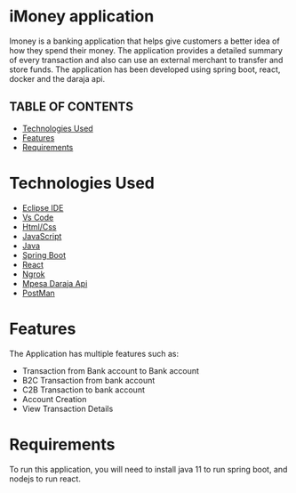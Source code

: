 # iMoney application
Imoney is a banking application that helps give customers a better idea of how they spend their money. The application provides a detailed summary of every transaction and also can use an external merchant to transfer and store funds. The application has been developed using spring boot, react, docker and the daraja api.

## TABLE OF CONTENTS
- [Technologies Used](#technologies-used)
- [Features](#features)
- [Requirements](#requirements)

# Technologies Used
- [Eclipse IDE](https://www.eclipse.org/)
- [Vs Code](https://code.visualstudio.com/)
- [Html/Css](https://www.w3.org/standards/webdesign/htmlcss)
- [JavaScript](https://www.javascript.com/)
- [Java](https://www.java.com/en/)
- [Spring Boot](https://spring.io/)
- [React](https://react.dev/)
- [Ngrok](https://ngrok.com/)
- [Mpesa Daraja Api](https://developer.safaricom.co.ke/)
- [PostMan](https://www.postman.com/)

# Features
The Application has multiple features such as:
- Transaction from Bank account to Bank account
- B2C Transaction from bank account
- C2B Transaction to bank account
- Account Creation
- View Transaction Details

# Requirements
To run this application, you will need to install java 11 to run spring boot, and nodejs to run react.
